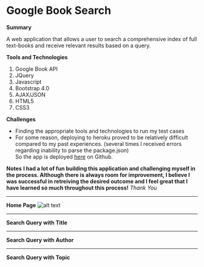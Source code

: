 # Google Book Search

**Summary**

A web application that allows a user to search a comprehensive index of full text-books and receive relevant results based on a query.

**Tools and Technologies**
1. Google Book API
2. JQuery
3. Javascript
4. Bootstrap 4.0
5. AJAX/JSON
5. HTML5
6. CSS3


**Challenges**
- Finding the appropriate tools and technologies to run my test cases
- For some reason, deploying to heroku proved to be relatively difficult compared to my past experiences. (several times I received errors regarding inability to parse the package.json)  
So the app is deployed <a href="https://grandsuccess87.github.io/GoogleBookSearch/">here</a> on Github.

**Notes**
**I had a lot of fun building this application and challenging myself in the process.  Although there is always room for improvement, I believe I was successful in retreiving the desired outcome and I feel great that I have learned so much throughout this process!**
*Thank You* 

<hr>

**Home Page**
![alt text](images/GBS_Image1.png)
<!-- <img src="images/GBS_Image1.png"> -->

<hr>

**Search Query with Title**
<!-- <img src="images/GBS_Image12.png"> -->

<!-- <img src="images/GBS_Image2b.png">
 -->
<!-- <img src="images/GBS_Image2c.png"> -->


<hr>

**Search Query with Author**
<!-- <img src="images/GBS_Image3.png"> -->

<!-- <img src="images/GBS_Image3b.png"> -->


<hr>

**Search Query with Topic**
<!-- <img src="images/GBS_Image4.png"> -->

<!-- <img src="images/GBS_Image4b.png"> -->
